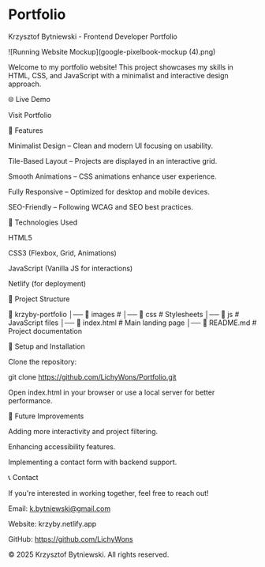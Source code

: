 # Portfolio
Krzysztof Bytniewski - Frontend Developer Portfolio

![Running Website Mockup](google-pixelbook-mockup (4).png)

Welcome to my portfolio website! This project showcases my skills in HTML, CSS, and JavaScript with a minimalist and interactive design approach.

🌐 Live Demo

Visit Portfolio

📌 Features

Minimalist Design – Clean and modern UI focusing on usability.

Tile-Based Layout – Projects are displayed in an interactive grid.

Smooth Animations – CSS animations enhance user experience.

Fully Responsive – Optimized for desktop and mobile devices.

SEO-Friendly – Following WCAG and SEO best practices.

🚀 Technologies Used

HTML5

CSS3 (Flexbox, Grid, Animations)

JavaScript (Vanilla JS for interactions)

Netlify (for deployment)

📂 Project Structure

📁 krzyby-portfolio
│── 📁 images        #
│── 📁 css           # Stylesheets
│── 📁 js            # JavaScript files
│── 📄 index.html    # Main landing page
│── 📄 README.md     # Project documentation

📖 Setup and Installation

Clone the repository:

git clone https://github.com/LichyWons/Portfolio.git

Open index.html in your browser or use a local server for better performance.

📌 Future Improvements

Adding more interactivity and project filtering.

Enhancing accessibility features.

Implementing a contact form with backend support.

📞 Contact

If you're interested in working together, feel free to reach out!

Email: k.bytniewski@gmail.com

Website: krzyby.netlify.app

GitHub: https://github.com/LichyWons

© 2025 Krzysztof Bytniewski. All rights reserved.

